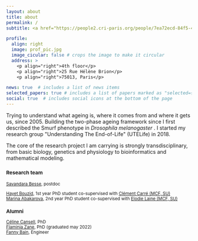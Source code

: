 ```yaml
---
layout: about
title: about
permalink: /
subtitle: <a href="https://people2.cri-paris.org/people/7ea72ecd-84f5-4318-8666-ffbc993a92ea">CRCN CNRS, HDR</a>

profile:
  align: right
  image: prof_pic.jpg
  image_cicular: false # crops the image to make it circular
  address: >
    <p align="right">4th floor</p>
    <p align="right">25 Rue Hélène Brion</p>
    <p align="right">75013, Paris</p>

news: true  # includes a list of news items
selected_papers: true # includes a list of papers marked as "selected={true}"
social: true  # includes social icons at the bottom of the page
---
```


<p>Trying to understand what ageing is, where it comes from and where it gets us, since 2005. Building the two-phase ageing framework since I first described the Smurf phenotype in <i> Drosophila melanogaster </i>. I started my research group "Understanding The End-of-Life" (UTELife) in 2018.</p>
<p>The core of the research project I am carrying is strongly transdisciplinary, from basic biology, genetics and physiology to bioinformatics and mathematical modeling. </p>
<p><small>
<h3> Research team </h3>
<a href = "https://www.researchgate.net/profile/Savandara-Besse">Savandara Besse</a>, postdoc<br>

<a href = "https://www.researchgate.net/profile/Hayet-Bouzid-2">Hayet Bouzid</a>, 1st year PhD student co-supervised with <a href = "https://www.ibps.sorbonne-universite.fr/fr/IBPS/annuaire/1900-Cl%C3%A9ment-Carr%C3%A9">Clément Carré (MCF, SU)</a><br>
<a href = "https://www.researchgate.net/profile/Marina-Abakarova">Marina Abakarova</a>, 2nd year PhD student co-supervised with <a href = "http://www.lcqb.upmc.fr/laine/Home.html"> Elodie Laine (MCF, SU) </a><br>

<h3> Alumni </h3>
<a href = "https://www.researchgate.net/profile/Celine-Cansell">Céline Cansell</a>, PhD<br>
<a href = "https://www.researchgate.net/profile/Flaminia-Zane">Flaminia Zane</a>, PhD (graduated may 2022)<br>
<a href = "https://www.researchgate.net/profile/Fanny-Bain">Fanny Bain</a>, Engineer<br></small>